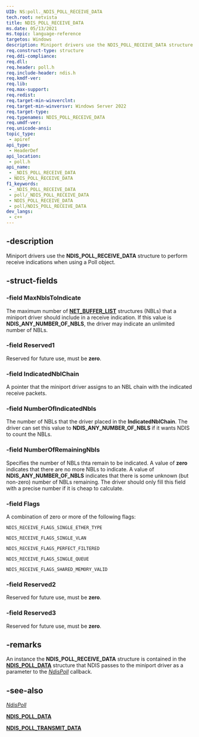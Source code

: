 ```yaml
---
UID: NS:poll._NDIS_POLL_RECEIVE_DATA
tech.root: netvista
title: NDIS_POLL_RECEIVE_DATA
ms.date: 05/13/2021
ms.topic: language-reference
targetos: Windows
description: Miniport drivers use the NDIS_POLL_RECEIVE_DATA structure to perform receive indications when using a Poll object. 
req.construct-type: structure
req.ddi-compliance: 
req.dll: 
req.header: poll.h
req.include-header: ndis.h
req.kmdf-ver: 
req.lib: 
req.max-support: 
req.redist: 
req.target-min-winverclnt: 
req.target-min-winversvr: Windows Server 2022
req.target-type: 
req.typenames: NDIS_POLL_RECEIVE_DATA
req.umdf-ver: 
req.unicode-ansi: 
topic_type:
 - apiref
api_type:
 - HeaderDef
api_location:
 - poll.h
api_name:
 - _NDIS_POLL_RECEIVE_DATA
 - NDIS_POLL_RECEIVE_DATA
f1_keywords:
 - _NDIS_POLL_RECEIVE_DATA
 - poll/_NDIS_POLL_RECEIVE_DATA
 - NDIS_POLL_RECEIVE_DATA
 - poll/NDIS_POLL_RECEIVE_DATA
dev_langs:
 - c++
---
```


## -description

Miniport drivers use the **NDIS_POLL_RECEIVE_DATA** structure to perform receive indications when using a Poll object. 

## -struct-fields

### -field MaxNblsToIndicate

The maximum number of [**NET_BUFFER_LIST**](../nbl/ns-nbl-net_buffer_list.md) structures (NBLs) that a miniport driver should include in a receive indication. If this value is **NDIS_ANY_NUMBER_OF_NBLS**, the driver may indicate an unlimited number of NBLs.

### -field Reserved1

Reserved for future use, must be **zero**.

### -field IndicatedNblChain

A pointer that the miniport driver assigns to an NBL chain with the indicated receive packets.

### -field NumberOfIndicatedNbls

The number of NBLs that the driver placed in the **IndicatedNblChain**. The driver can set this value to **NDIS_ANY_NUMBER_OF_NBLS** if it wants NDIS to count the NBLs.

### -field NumberOfRemainingNbls

Specifies the number of NBLs thta remain to be indicated. A value of **zero** indicates that there are no more NBLs to indicate. A value of **NDIS_ANY_NUMBER_OF_NBLS** indicates that there is some unknown (but non-zero) number of NBLs remaining. The driver should only fill this field with a precise number if it is cheap to calculate.

### -field Flags

A combination of zero or more of the following flags: 

`NDIS_RECEIVE_FLAGS_SINGLE_ETHER_TYPE` 

`NDIS_RECEIVE_FLAGS_SINGLE_VLAN` 

`NDIS_RECEIVE_FLAGS_PERFECT_FILTERED` 

`NDIS_RECEIVE_FLAGS_SINGLE_QUEUE` 

`NDIS_RECEIVE_FLAGS_SHARED_MEMORY_VALID` 

### -field Reserved2

Reserved for future use, must be **zero**.

### -field Reserved3

Reserved for future use, must be **zero**.

## -remarks

An instance the **NDIS_POLL_RECEIVE_DATA** structure is contained in the [**NDIS_POLL_DATA**](ns-poll-ndis_poll_data.md) structure that NDIS passes to the miniport driver as a parameter to the [*NdisPoll*](nc-poll-ndis_poll.md) callback. 

## -see-also

[*NdisPoll*](nc-poll-ndis_poll.md) 

[**NDIS_POLL_DATA**](ns-poll-ndis_poll_data.md)

[**NDIS_POLL_TRANSMIT_DATA**](ns-poll-ndis_poll_transmit_data.md)
